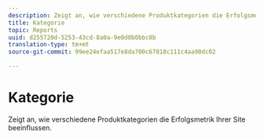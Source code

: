 ```yaml
---
description: Zeigt an, wie verschiedene Produktkategorien die Erfolgsmetrik Ihrer Site beeinflussen.
title: Kategorie
topic: Reports
uuid: d255720d-5253-43cd-8a0a-9e0d0b0bbc8b
translation-type: tm+mt
source-git-commit: 99ee24efaa517e8da700c67818c111c4aa90dc02

---
```



# Kategorie

Zeigt an, wie verschiedene Produktkategorien die Erfolgsmetrik Ihrer Site beeinflussen.

